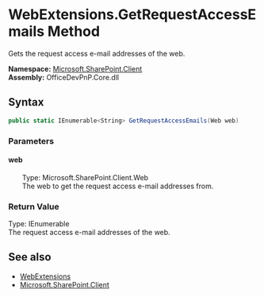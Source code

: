 # WebExtensions.GetRequestAccessEmails Method  
 Gets the request access e-mail addresses of the web.   

**Namespace:** [Microsoft.SharePoint.Client](Microsoft.SharePoint.Client.md)  
**Assembly:** OfficeDevPnP.Core.dll  
## Syntax
```C#
public static IEnumerable<String> GetRequestAccessEmails(Web web)
```
### Parameters
#### web  
&emsp;&emsp;Type: Microsoft.SharePoint.Client.Web  
&emsp;&emsp;The web to get the request access e-mail addresses from.  

  

### Return Value
Type: IEnumerable<String>  
The request access e-mail addresses of the web.  


## See also
- [WebExtensions](Microsoft.SharePoint.Client.WebExtensions.md) 
- [Microsoft.SharePoint.Client](Microsoft.SharePoint.Client.md) 
